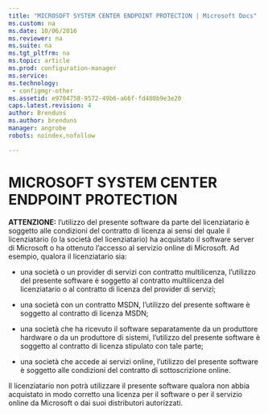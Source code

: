 ```yaml
---
title: "MICROSOFT SYSTEM CENTER ENDPOINT PROTECTION | Microsoft Docs"
ms.custom: na
ms.date: 10/06/2016
ms.reviewer: na
ms.suite: na
ms.tgt_pltfrm: na
ms.topic: article
ms.prod: configuration-manager
ms.service:
ms.technology:
 - configmgr-other
ms.assetid: e9704758-9572-49b6-a66f-fd480b9e3e20
caps.latest.revision: 4
author: Brenduns
ms.author: brenduns
manager: angrobe
robots: noindex,nofollow

---
```

# MICROSOFT SYSTEM CENTER ENDPOINT PROTECTION

**ATTENZIONE:** l’utilizzo del presente software da parte del licenziatario è soggetto alle condizioni del contratto di licenza ai sensi del quale il licenziatario \(o la società del licenziatario\) ha acquistato il software server di Microsoft o ha ottenuto l’accesso al servizio online di Microsoft. Ad esempio, qualora il licenziatario sia:  
  
-   una società o un provider di servizi con contratto multilicenza, l’utilizzo del presente software è soggetto al contratto multilicenza del licenziatario o al contratto di licenza del provider di servizi;  
  
-   una società con un contratto MSDN, l’utilizzo del presente software è soggetto al contratto di licenza MSDN;  
  
-   una società che ha ricevuto il software separatamente da un produttore hardware o da un produttore di sistemi, l’utilizzo del presente software è soggetto al contratto di licenza stipulato con tale parte;  
  
-   una società che accede ai servizi online, l’utilizzo del presente software è soggetto alle condizioni del contratto di sottoscrizione online.  
  
 Il licenziatario non potrà utilizzare il presente software qualora non abbia acquistato in modo corretto una licenza per il software o per il servizio online da Microsoft o dai suoi distributori autorizzati.
